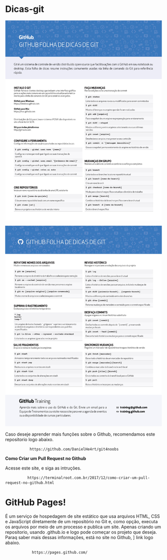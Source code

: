 # Dicas-git



![alt text](https://github.com/CCGIRLS/Dicas-git/blob/master/image/0001.jpg)

![alt text](https://github.com/CCGIRLS/Dicas-git/blob/master/image/0002.jpg)


Caso deseje aprender mais funções sobre o Github, recomendamos este repositorio logo abaixo.

               https://github.com/DanielHe4rt/git4noobs
               

**Como Criar um Pull Request no Github**

Acesse este site, e siga as intruções.

              https://terminalroot.com.br/2017/12/como-criar-um-pull-request-no-github.html
 


# GitHub Pages!

É um serviço de hospedagem de site estático que usa arquivos HTML, CSS e JavaScript diretamente de um repositório no 
Git e, como opção, executa os arquivos por meio de um processo e publica um site. Apenas criando um repositorio, usando <user>.github.io e logo pode começar os projeto que deseja. Paraq saber mais dessas informações, está no site no Github, ]
link logo abaixo.
  
                https://pages.github.com/
                

  


